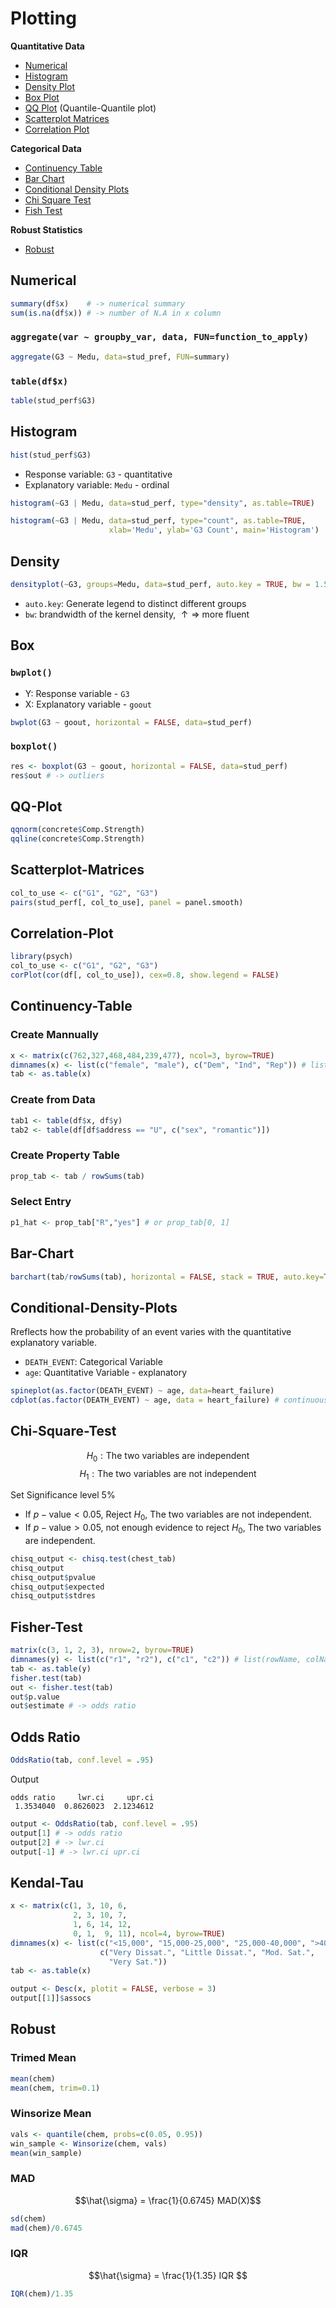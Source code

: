 # Plotting

**Quantitative Data**

- [Numerical](#numerical)
- [Histogram](#histogram)
- [Density Plot](#density)
- [Box Plot](#box)
- [QQ Plot](#qq-plot) (Quantile-Quantile plot)
- [Scatterplot Matrices](#scatterplot-matrices)
- [Correlation Plot](#correlation-plot)

**Categorical Data**

- [Continuency Table](#continuency-table)
- [Bar Chart](#bar-chart)
- [Conditional Density Plots](#conditional-density-plots)
- [Chi Square Test](#chi-square-test)
- [Fish Test](#fisher-test)

**Robust Statistics**
- [Robust](#robust)


## Numerical
```R
summary(df$x)    # -> numerical summary
sum(is.na(df$x)) # -> number of N.A in x column
```
### `aggregate(var ~ groupby_var, data, FUN=function_to_apply)`
```R
aggregate(G3 ~ Medu, data=stud_pref, FUN=summary)
```
### `table(df$x)`
```R
table(stud_perf$G3)
```

## Histogram

```R
hist(stud_perf$G3)
```
- Response variable: `G3` - quantitative
- Explanatory variable: `Medu` - ordinal
```R
histogram(~G3 | Medu, data=stud_perf, type="density", as.table=TRUE)

histogram(~G3 | Medu, data=stud_perf, type="count", as.table=TRUE, 
                      xlab='Medu', ylab='G3 Count', main='Histogram')
```

## Density
```R
densityplot(~G3, groups=Medu, data=stud_perf, auto.key = TRUE, bw = 1.5)
```
- `auto.key`: Generate legend to distinct different groups
- `bw`: brandwidth of the kernel density, $\uparrow \Rightarrow$ more fluent 

## Box

### `bwplot()`
- Y: Response variable - `G3`
- X: Explanatory variable - `goout`
```R
bwplot(G3 ~ goout, horizontal = FALSE, data=stud_perf)
```

### `boxplot()`
```R
res <- boxplot(G3 ~ goout, horizontal = FALSE, data=stud_perf)
res$out # -> outliers
```

## QQ-Plot
```R
qqnorm(concrete$Comp.Strength)
qqline(concrete$Comp.Strength)
```

## Scatterplot-Matrices
```R
col_to_use <- c("G1", "G2", "G3")
pairs(stud_perf[, col_to_use], panel = panel.smooth)
```

## Correlation-Plot
```R
library(psych)
col_to_use <- c("G1", "G2", "G3")
corPlot(cor(df[, col_to_use]), cex=0.8, show.legend = FALSE)
```

## Continuency-Table

### Create Mannually
```R
x <- matrix(c(762,327,468,484,239,477), ncol=3, byrow=TRUE)
dimnames(x) <- list(c("female", "male"), c("Dem", "Ind", "Rep")) # list(rowName, colName)
tab <- as.table(x)
```
### Create from Data
```R
tab1 <- table(df$x, df$y)
tab2 <- table(df[df$address == "U", c("sex", "romantic")])
```

### Create Property Table
```R
prop_tab <- tab / rowSums(tab)
```

### Select Entry
```R
p1_hat <- prop_tab["R","yes"] # or prop_tab[0, 1]
```

## Bar-Chart
```R
barchart(tab/rowSums(tab), horizontal = FALSE, stack = TRUE, auto.key=TRUE)
```

## Conditional-Density-Plots
Rreflects how the probability of an event varies with the quantitative explanatory variable.
- `DEATH_EVENT`: Categorical Variable
- `age`: Quantitative Variable - explanatory
```R
spineplot(as.factor(DEATH_EVENT) ~ age, data=heart_failure)
cdplot(as.factor(DEATH_EVENT) ~ age, data = heart_failure) # continuous
```

## Chi-Square-Test

$$H_0: \text{The two variables are independent}$$
$$H_1: \text{The two variables are not independent}$$

Set Significance level $5\%$

- If $p-\text{value} < 0.05$, Reject $H_0$, The two variables are not independent.
- If $p-\text{value} > 0.05$, not enough evidence to reject $H_0$, The two variables are independent.

```R
chisq_output <- chisq.test(chest_tab)
chisq_output
chisq_output$pvalue
chisq_output$expected
chisq_output$stdres
```

## Fisher-Test
```R
matrix(c(3, 1, 2, 3), nrow=2, byrow=TRUE) 
dimnames(y) <- list(c("r1", "r2"), c("c1", "c2")) # list(rowName, colName)
tab <- as.table(y)
fisher.test(tab) 
out <- fisher.test(tab)
out$p.value
out$estimate # -> odds ratio
```

## Odds Ratio
```R
OddsRatio(tab, conf.level = .95)
```
Output
```
odds ratio     lwr.ci     upr.ci 
 1.3534040  0.8626023  2.1234612
```
```R
output <- OddsRatio(tab, conf.level = .95)
output[1] # -> odds ratio
output[2] # -> lwr.ci
output[-1] # -> lwr.ci upr.ci 
```

## Kendal-Tau
```R
x <- matrix(c(1, 3, 10, 6,
              2, 3, 10, 7,
              1, 6, 14, 12,
              0, 1,  9, 11), ncol=4, byrow=TRUE)
dimnames(x) <- list(c("<15,000", "15,000-25,000", "25,000-40,000", ">40,000"), 
                    c("Very Dissat.", "Little Dissat.", "Mod. Sat.", 
                      "Very Sat."))
tab <- as.table(x)

output <- Desc(x, plotit = FALSE, verbose = 3)
output[[1]]$assocs
```

## Robust

### Trimed Mean
```R
mean(chem)
mean(chem, trim=0.1)
```
### Winsorize Mean
```R
vals <- quantile(chem, probs=c(0.05, 0.95))
win_sample <- Winsorize(chem, vals)
mean(win_sample)
```
### MAD
$$\hat{\sigma} = \frac{1}{0.6745} MAD(X)$$
```R
sd(chem)
mad(chem)/0.6745
```
### IQR 
$$\hat{\sigma} = \frac{1}{1.35} IQR $$
```R
IQR(chem)/1.35
```